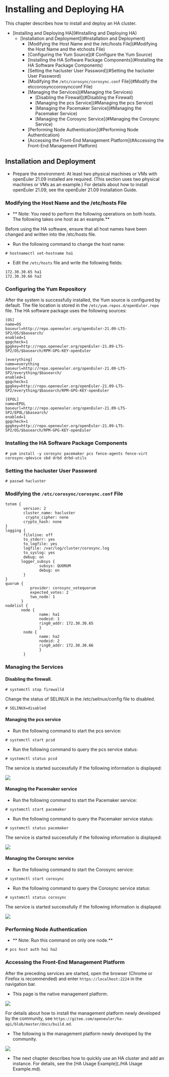 # Installing and Deploying HA

This chapter describes how to install and deploy an HA cluster.

<!-- TOC -->
- [Installing and Deploying HA](#Installing and Deploying HA)
  - [Installation and Deployment](#Installation and Deployment)
    - [Modifying the Host Name and the /etc/hosts File](#Modifying the Host Name and the etchosts File)
    - [Configuring the Yum Source](# Configure the Yum Source)
    - [Installing the HA Software Package Components](#Installing the HA Software Package Components)
    - [Setting the hacluster User Password](#Setting the hacluster User Password)
    - [Modifying the `/etc/corosync/corosync.conf` File](#Modify the etccorosynccorosyncconf File)
    - [Managing the Services](#Managing the Services)
      - [Disabling the Firewall](#Disabling the Firewall)
      - [Managing the pcs Service](#Managing the pcs Service)
      - [Managing the Pacemaker Service](#Managing the Pacemaker Service)
      - [Managing the Corosync Service](#Managing the Corosync Service)
    - [Performing Node Authentication](#Performing Node Authentication)
    - [Accessing the Front-End Management Platform](#Accessing the Front-End Management Platform)
    <!-- /TOC -->

## Installation and Deployment
-  Prepare the environment: At least two physical machines or VMs with openEuler 21.09 installed are required. (This section uses two physical machines or VMs as an example.) For details about how to install openEuler 21.09, see the openEuler 21.09 Installation Guide.

### Modifying the Host Name and the /etc/hosts File
-  ** Note: You need to perform the following operations on both hosts. The following takes one host as an example.**

Before using the HA software, ensure that all host names have been changed and written into the /etc/hosts file.
-   Run the following command to change the host name:
```
# hostnamectl set-hostname ha1
```

-   Edit the `/etc/hosts` file and write the following fields:
```
172.30.30.65 ha1
172.30.30.66 ha2
```

### Configuring the Yum Repository
After the system is successfully installed, the Yum source is configured by default. The file location is stored in the `/etc/yum.repos.d/openEuler.repo` file. The HA software package uses the following sources:
```
[OS]
name=OS
baseurl=http://repo.openeuler.org/openEuler-21.09-LTS-SP2/OS/$basearch/
enabled=1
gpgcheck=1
gpgkey=http://repo.openeuler.org/openEuler-21.09-LTS-SP2/OS/$basearch/RPM-GPG-KEY-openEuler

[everything]
name=everything
baseurl=http://repo.openeuler.org/openEuler-21.09-LTS-SP2/everything/$basearch/
enabled=1
gpgcheck=1
gpgkey=http://repo.openeuler.org/openEuler-21.09-LTS-SP2/everything/$basearch/RPM-GPG-KEY-openEuler

[EPOL]
name=EPOL
baseurl=http://repo.openeuler.org/openEuler-21.09-LTS-SP2/EPOL/$basearch/
enabled=1
gpgcheck=1
gpgkey=http://repo.openeuler.org/openEuler-21.09-LTS-SP2/OS/$basearch/RPM-GPG-KEY-openEuler
```

### Installing the HA Software Package Components
```
# yum install -y corosync pacemaker pcs fence-agents fence-virt corosync-qdevice sbd drbd drbd-utils
```

### Setting the hacluster User Password
```
# passwd hacluster
```

### Modifying the `/etc/corosync/corosync.conf` File
```
totem {
        version: 2
        cluster_name: hacluster
         crypto_cipher: none
        crypto_hash: none
}
logging {         
        fileline: off
        to_stderr: yes
        to_logfile: yes
        logfile: /var/log/cluster/corosync.log
        to_syslog: yes
        debug: on
       logger_subsys {
               subsys: QUORUM
               debug: on
        }
}
quorum {
           provider: corosync_votequorum
           expected_votes: 2
           two_node: 1
       }
nodelist {
       node {
               name: ha1
               nodeid: 1
               ring0_addr: 172.30.30.65
               }
        node {
               name: ha2
               nodeid: 2
               ring0_addr: 172.30.30.66
               }
        }
```
### Managing the Services
#### Disabling the firewall.
```
# systemctl stop firewalld
```
Change the status of SELINUX in the /etc/selinux/config file to disabled.
```
# SELINUX=disabled
```

#### Managing the pcs service
-   Run the following command to start the pcs service:
```
# systemctl start pcsd
```

-   Run the following command to query the pcs service status:
```
# systemctl status pcsd
```

The service is started successfully if the following information is displayed:

![](./figures/HA-pcs.png)

#### Managing the Pacemaker service
-   Run the following command to start the Pacemaker service:
```
# systemctl start pacemaker
```

-   Run the following command to query the Pacemaker service status:
```
# systemctl status pacemaker
```

The service is started successfully if the following information is displayed:

![](./figures/HA-pacemaker.png)

#### Managing the Corosync service
-   Run the following command to start the Corosync service:
```
# systemctl start corosync
```

-   Run the following command to query the Corosync service status:
```
# systemctl status corosync
```

The service is started successfully if the following information is displayed:

![](./figures/HA-corosync.png)

### Performing Node Authentication
-  ** Note: Run this command on only one node.**
```
# pcs host auth ha1 ha2
```

### Accessing the Front-End Management Platform
After the preceding services are started, open the browser (Chrome or Firefox is recommended) and enter `https://localhost:2224` in the navigation bar.
-  This page is the native management platform.

![](./figures/HA-login.png)

For details about how to install the management platform newly developed by the community, see `https://gitee.com/openeuler/ha-api/blob/master/docs/build.md`.
-  The following is the management platform newly developed by the community.

![](./figures/HA-api.png)

- The next chapter describes how to quickly use an HA cluster and add an instance. For details, see the [HA Usage Example](./HA Usage Example.md\).
